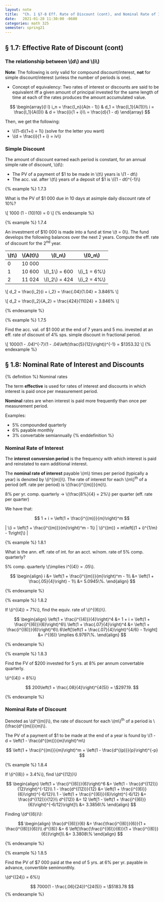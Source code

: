 ```yaml
---
layout: note
title:  "Ch. 1 §7-8 Eff. Rate of Discount (cont), and Nominal Rate of Interest and Discounts"
date:   2021-01-28 11:30:00 -0600
categories: math 325
semester: spring21
---
```


## § 1.7: Effective Rate of Discount (cont)

### The relationship between \\(d\\) and \\(i\\)

**Note**: The following is only valid for compound discount/interest, **not** for simple discount/interest (unless the number of periods is one).

- Concept of equivalency: Two rates of interest or discounts are said to be equivalent iff a given amount of principal invested for the same length of time at each of the rates produces the amount accumulated value.

$$
\begin{array}{l l}
    i_n = \frac{I_n}{A(n - 1)} & d_1 = \frac{I_1}{A(1)}\\
    i = \frac{I_1}{A(0)} & d = \frac{i}{1 + i}\\
    = \frac{d}{1 - d}
\end{array}
$$

Then, we get the following:
- \\((1-d)(1+i) = 1\\) (solve for the letter you want)
- \\(d = \frac{i}{1 + i} = iv\\)

### Simple Discount
The amount of discount earned each period is constant, for an annual simple rate of discount, \\(d\\):
- The PV of a payment of $1 to be made in \\(t\\) years is \\(1 - dt\\)
- The acc. val. after \\(t\\) years of a deposit of $1 is \\((1 - dt)^{-1}\\)

{% example %}
1.7.3

What is the PV of $1 000 due in 10 days at asimple daily discount rate of 10%?

\\[
1000 (1 - (10)10) = 0
\\]
{% endexample %}

{% example %}
1.7.4

An investment of $10 000 is made into a fund at time \\(t = 0\\). The fund develops the following balances over the next 2 years. Compute the eff. rate of discount for the 2<sup>nd</sup> year.

| \\(t\\) | \\(A(t)\\) | \\(I_n\\) | \\(0_n\\)
| --- | ------ | ----- | ----- |
| 0   | 10 000 |       |       |
| 1   | 10 600 | \\(I_1\\) = 600 | \\(i_1 = 6\%\\) |
| 2   | 11 024 | \\(I_2\\) = 424 | \\(i_2 = 4\%\\) |

\\[
d_2 = \frac{i_2}{i + i_2} = \frac{.04}{1.04} = 3.846\%
\\]

\\[
d_2 = \frac{I_2}{A_2} = \frac{424}{11024} = 3.846\%
\\]

{% endexample %}

{% example %}
1.7.5

Find the acc. val. of $1 000 at the end of 7 years and 5 mo. invested at an eff. rate of discount of 4% sps. simple discount in fractional period.

\\[
1000(1 - .04)^{-7}(1 - .04\left(\frac{5}{12}\right))^{-1} = \$1353.32
\\]
{% endexample %}

## § 1.8: Nominal Rate of Interest and Discounts

{% definition %}
Nominal rates

The term **effective** is used for rates of interest and discounts in which interest is paid once per measurement period.

**Nominal** rates are when interest is paid more frequently than once per measurement period.

Examples:
- 5% compounded quarterly
- 6% payable monthly
- 3% convertable semiannually
{% enddefinition %}

### Nominal Rate of Interest

The **interest conversion period** is the frequency with which interest is paid and reinstated to earn additional interest.

The **nominal rate of interest** payable \\(m\\) times per period (typically a year) is denoted by \\(i^{(m)}\\). The rate of interest for each \\(m\\)<sup>th</sup> of a period (eff. rate per period) is \\(\frac{i^{(m)}}{m}\\).

8% per yr. comp. quarterly -> \\(\frac{8\%}{4} = 2\%\\) per quarter (eff. rate per quarter)

We have that:

$$
1 + i = \left(1 + \frac{i^{(m)}}{m}\right)^m
$$

| \\(i = \left(1 + \frac{i^{(m)}}{m}\right)^m - 1\\) | \\(i^{(m)} = m\left[(1 + i)^{1/m} - 1\right]\\) |

{% example %}
1.8.1

What is the ann. eff. rate of int. for an acct. w/nom. rate of 5% comp. quarterly?

5% comp. quarterly \\(\implies i^{(4)} = .05\\).

$$
\begin{align}
i &= \left(1 + \frac{i^{(m)}}{m}\right)^m - 1\\
&= \left(1 + \frac{.05}{4}\right) - 1\\
&= 5.0945\%.
\end{align}
$$

{% endexample %}

{% example %}
1.8.2

If \\(i^{(4)} = 7\%\\), find the equiv. rate of \\(i^{(6)}\\).

$$
\begin{align}
\left(1 + \frac{i^{(4)}}{4}\right)^4 &= 1 + i = \left(1 + \frac{i^{(6)}}{6}\right)^6\\
\left(1 + \frac{.07}{4}\right)^4 &= \left(1 + \frac{i^{(6)}}{6}\right)^6\\
6\left[\left(1 + \frac{.07}{4}\right)^{4/6} - 1\right] &= i^{(6)} \implies 6.9797\%.
\end{align}
$$

{% endexample %}

{% example %}
1.8.3

Find the FV of $200 invested for 5 yrs. at 8% per annum convertable quarterly.

\\(i^{(4)} = 8\%\\)

$$
200\left(1 + \frac{.08}{4}\right)^{4(5)} = \$297.19.
$$

{% endexample %}

### Nominal Rate of Discount

Denoted as \\(d^{(m)}\\), the rate of discount for each \\(m\\)<sup>th</sup> of a period is \\(\frac{d^{(m)}}{m}\\).

The PV of a payment of $1 to be made at the end of a year is found by \\(1 - d = \left(1 - \frac{d^{(m)}}{m}\right)^m\\)

$$
\left(1 + \frac{i^{(m)}}{m}\right)^m = \left(1 - \frac{d^{(p)}}{p}\right)^{-p}
$$

{% example %}
1.8.4

If \\(i^{(6)} = 3.4\%\\), find \\(d^{(12)}\\)

$$
\begin{align}
\left(1 + \frac{i^{(6)}}{6}\right)^6 &= \left(1 - \frac{d^{(12)}}{12}\right)^{-12}\\
1 - \frac{d^{(12)}}{12} &= \left(1 + \frac{i^{(6)}}{6}\right)^{-6/12}\\
1 - \left(1 + \frac{i^{(6)}}{6}\right)^{-6/12} &= \frac{d^{(12)}}{12}\\
d^{(12)} &= 12 \left[1 - \left(1 + \frac{i^{(6)}}{6}\right)^{-6/12}\right]\\
&= 3.3856\%
\end{align}
$$

Finding \\(d^{(6)}\\):

$$
\begin{align}
\frac{d^{(6)}}{6} &= \frac{\frac{i^{(6)}}{6}}{1 + \frac{i^{(6)}}{6}}\\
d^{(6)} &= 6 \left[\frac{\frac{i^{(6)}}{6}}{1 + \frac{i^{(6)}}{6}}\right]\\
&= 3.3808\%
\end{align}
$$

{% endexample %}

{% example %}
1.8.5

Find the PV of $7 000 paid at the end of 5 yrs. at 6% per yr. payable in advance, convertible semimonthly.

\\(d^{(24)} = 6\%\\)

$$
7000(1 - \frac{.06}{24})^{24(5)} = \$5183.78
$$
{% endexample %}
